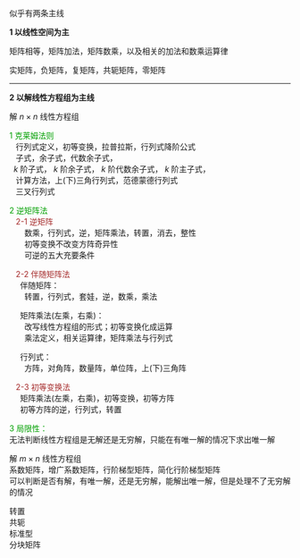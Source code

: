 似乎有两条主线    
    
**1 以线性空间为主**    
    
矩阵相等，矩阵加法，矩阵数乘，以及相关的加法和数乘运算律    
    
实矩阵，负矩阵，复矩阵，共轭矩阵，零矩阵    
    
---    
**2 以解线性方程组为主线**    
    
解 $n\times n$ 线性方程组    
    
<font color=syan>1 克莱姆法则</font>    
 $\enspace$ 行列式定义，初等变换，拉普拉斯，行列式降阶公式    
 $\enspace$ 子式，余子式，代数余子式，    
 $\enspace k$ 阶子式， $k$ 阶余子式， $k$ 阶代数余子式， $k$ 阶主子式，    
 $\enspace$ 计算方法，上(下)三角行列式，范德蒙德行列式    
 $\enspace$ 三叉行列式    
    
<font color=syan>2 逆矩阵法</font>    
 $\enspace$ <font color=brown>2-1 逆矩阵</font>    
 $\enspace\enspace\enspace$ 数乘，行列式，逆，矩阵乘法，转置，消去，整性    
 $\enspace\enspace\enspace$ 初等变换不改变方阵奇异性    
 $\enspace\enspace\enspace$ 可逆的五大充要条件    
    
 $\enspace$ <font color=brown>2-2 伴随矩阵法</font>    
 $\enspace\enspace$ 伴随矩阵：    
 $\enspace\enspace\enspace$ 转置，行列式，套娃，逆，数乘，乘法    
    
 $\enspace\enspace$ 矩阵乘法(左乘，右乘)：    
 $\enspace\enspace\enspace$ 改写线性方程组的形式；初等变换化成运算    
 $\enspace\enspace\enspace$ 乘法定义，相关运算律，矩阵乘法与行列式    
    
 $\enspace\enspace$ 行列式：    
 $\enspace\enspace\enspace$ 方阵，对角阵，数量阵，单位阵，上(下)三角阵    
    
 $\enspace$ <font color=brown>2-3 初等变换法</font>    
 $\enspace\enspace$ 矩阵乘法(左乘，右乘)，初等变换，初等方阵    
 $\enspace\enspace$ 初等方阵的逆，行列式，转置    
    
<font color=syan>3 局限性：</font>    
无法判断线性方程组是无解还是无穷解，只能在有唯一解的情况下求出唯一解    
    
解 $m\times n$ 线性方程组    
系数矩阵，增广系数矩阵，行阶梯型矩阵，简化行阶梯型矩阵    
可以判断是否有解，有唯一解，还是无穷解，能解出唯一解，但是处理不了无穷解的情况    
    
转置    
共轭    
标准型    
分块矩阵    
